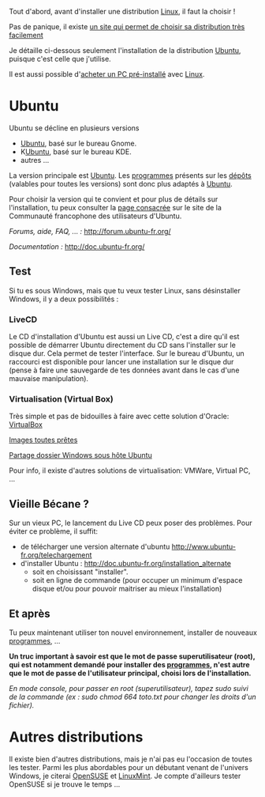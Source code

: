 Tout d'abord, avant d'installer une distribution
[Linux](Linux "wikilink"), il faut la choisir !

Pas de panique, il existe [un site qui permet de choisir sa distribution
très facilement](http://www.zegeniestudios.net/ldc/index.php?lang=fr)

Je détaille ci-dessous seulement l'installation de la distribution
[Ubuntu](Ubuntu "wikilink"), puisque c'est celle que j'utilise.

Il est aussi possible d'[acheter un PC
pré-installé](http://linuxpreinstalle.com/) avec
[Linux](Linux "wikilink").

# Ubuntu

Ubuntu se décline en plusieurs versions

- [Ubuntu](Ubuntu "wikilink"), basé sur le bureau Gnome.
- K[Ubuntu](Ubuntu "wikilink"), basé sur le bureau KDE.
- autres ...

La version principale est [Ubuntu](Ubuntu "wikilink"). Les
[programmes](programmes "wikilink") présents sur les
[dépôts](dépôt "wikilink") (valables pour toutes les versions) sont donc
plus adaptés à [Ubuntu](Ubuntu "wikilink").

Pour choisir la version qui te convient et pour plus de détails sur
l'installation, tu peux consulter la [page
consacrée](http://doc.ubuntu-fr.org/installation) sur le site de la
Communauté francophone des utilisateurs d'Ubuntu.

*Forums, aide, FAQ, ... :* <http://forum.ubuntu-fr.org/>

*Documentation :* <http://doc.ubuntu-fr.org/>

## Test

Si tu es sous Windows, mais que tu veux tester Linux, sans désinstaller
Windows, il y a deux possibilités :

### LiveCD

Le CD d'installation d'Ubuntu est aussi un Live CD, c'est a dire qu'il
est possible de démarrer Ubuntu directement du CD sans l'installer sur
le disque dur. Cela permet de tester l'interface. Sur le bureau
d'Ubuntu, un raccourci est disponible pour lancer une installation sur
le disque dur (pense à faire une sauvegarde de tes données avant dans le
cas d'une mauvaise manipulation).

### Virtualisation (Virtual Box)

Très simple et pas de bidouilles à faire avec cette solution d'Oracle:
[VirtualBox](http://www.virtualbox.org/)

[Images toutes prêtes](http://virtualboxes.org/images/)

[Partage dossier Windows sous hôte
Ubuntu](http://www.commentcamarche.net/faq/21387-virtualbox-partage-d-un-dossier-windows-sous-un-hote-ubuntu)

Pour info, il existe d'autres solutions de virtualisation: VMWare,
Virtual PC, ...

## Vieille Bécane ?

Sur un vieux PC, le lancement du Live CD peux poser des problèmes. Pour
éviter ce problème, il suffit:

- de télécharger une version alternate d'ubuntu
  <http://www.ubuntu-fr.org/telechargement>
- d'installer Ubuntu : <http://doc.ubuntu-fr.org/installation_alternate>
  - soit en choisissant "installer".
  - soit en ligne de commande (pour occuper un minimum d'espace disque
    et/ou pour pouvoir maitriser au mieux l'installation)

## Et après

Tu peux maintenant utiliser ton nouvel environnement, installer de
nouveaux [programmes](programmes "wikilink"), ...

**Un truc important à savoir est que le mot de passe superutilisateur
(root), qui est notamment demandé pour installer des
[programmes](programmes "wikilink"), n'est autre que le mot de passe de
l'utilisateur principal, choisi lors de l'installation.**

*En mode console, pour passer en root (superutilisateur), tapez sudo
suivi de la commande (ex : sudo chmod 664 toto.txt pour changer les
droits d'un fichier).*

# Autres distributions

Il existe bien d'autres distributions, mais je n'ai pas eu l'occasion de
toutes les tester. Parmi les plus abordables pour un débutant venant de
l'univers Windows, je citerai [OpenSUSE](http://fr.opensuse.org/) et
[LinuxMint](http://www.linuxmint-fr.org/). Je compte d'ailleurs tester
OpenSUSE si je trouve le temps ...